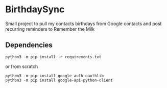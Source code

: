 # BirthdaySync

Small project to pull my contacts birthdays from Google contacts and post recurring reminders to Remember the Milk


## Dependencies

```
python3 -m pip install -r requirements.txt
```

or from scratch

```
python3 -m pip install google-auth-oauthlib
python3 -m pip install google-api-python-client
```


